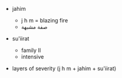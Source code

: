 - jahim
  - j h m = blazing fire
  - صفة مشبهة

- su'iirat
  - family II
  - intensive

- layers of severity (j h m + jahim + su'iirat)
